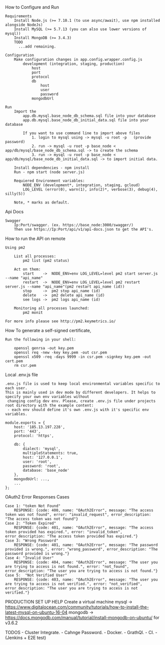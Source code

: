 How to Configure and Run

    Requirements
        Install Node.js (>= 7.10.1 (to use async/await), use npm installed alongside NodeJs)
        Install MySQL (>= 5.7.13 (you can also use lower versions of mysql))
        Install MongoDB (>= 3.4.3)
        TODO
          ...add remaining.
        
    Configuration
        Make configuration changes in app.config.wrapper.config.js
            development (integration, staging, production)
                host
                port
                protocol
                db
                    host
                    user
                    password
                mongodbUrl
        
    Run
        Import the 
            app.db.mysql.base_node_db_schema.sql file into your database
            app.db.mysql.base_node_db_initial_data.sql file into your database
            
            If you want to use command line to import above files 
                1. login to mysql using -> mysql -u root -p   (provide password)
                2. run -> mysql -u root -p base_node < app/db/mysql/base_node_db_schema.sql -> to create the schema
                3. run -> mysql -u root -p base_node < app/db/mysql/base_node_db_initial_data.sql -> to import initial data.
        
        Install dependencies - npm install
        Run - npm start (node server.js)
        
        Requiered Environment variables: 
            NODE_ENV (development*, integration, staging, gcloud)
            LOG_LEVEL (error(0), warn(1), info(2)*, verbose(3), debug(4), silly(5))
        
        Note, * marks as default.


Api Docs
        
    Swagger
        Ip:Port/swagger. (ex. https://base_node:3000/swagger/)
        Then use https://Ip:Port/api/v1/api-docs.json to get the API's.

How to run the API on remote

    Using pm2
        
        List all processes:
            pm2 list (pm2 status)
            
        Act on them:    
            start    ->  NODE_ENV=env LOG_LEVEL=level pm2 start server.js --name "api_name"
            restart  ->  NODE_ENV=env LOG_LEVEL=level pm2 restart server.js --name "api_name"(pm2 restart api_name (id))
            stop     ->  pm2 stop api_name (id)
            delete   ->  pm2 delete api_name (id)
            see logs ->  pm2 logs api_name (id)
            
        Monitoring all processes launched:
            pm2 monit
            
    For more info please see http://pm2.keymetrics.io/

How To generate a self-signed certificate,

    Run the following in your shell:

        openssl genrsa -out key.pem
        openssl req -new -key key.pem -out csr.pem
        openssl x509 -req -days 9999 -in csr.pem -signkey key.pem -out cert.pem
        rm csr.pem

Local .env.js file

    .env.js file is used to keep local environmental variables specific to each user.
    This is mainly used in dev mode by different developers. It helps to specify your own env variables without 
     changing config dev env. Please, create .env.js file under projects root directory with the example content:
     - each env should define it's own .env.js with it's specific env variables.

    module.exports = {
        host: '185.13.197.228',
        port: '443',
        protocol: 'https',

        db: {
            dialect: 'mysql',
            multipleStatements: true,
            host: '127.0.0.1',
            user: 'root',
            password: 'root',
            database: 'base_node'
        },
        mongodbUrl: ...,
        ...
    };    

OAuth2 Error Responses Cases

    Case 1: "token Not Found"
        RESPONSE: {code: 400, name: "OAuth2Error", message: "The access token was not found", error: "invalid_request", error_description: "The access token was not found"}
    Case 2: "Token Expired"
        RESPONSE: {code: 401, name: "OAuth2Error", message: "The access token provided has expired.", error: "invalid_token", error_description: "The access token provided has expired."}
    Case 3: "Wrong Password"
        RESPONSE: {code: 401, name: "OAuth2Error", message: "The password provided is wrong.", error: "wrong_password", error_description: "The password provided is wrong."}
    Case 4: "Invalid User"
        RESPONSE: {code: 404, name: "OAuth2Error", message: "The user you are trying to access is not found.", error: "not_found", error_description: "The user you are trying to access is not found."}
    Case 5:  "Not Verified User"
        RESPONSE: {code: 403, name: "OAuth2Error", message: "The user you are trying to access is not verified.", error: "not_verified", error_description: "The user you are trying to access is not verified."}
        
        
PRODUCTION SET UP HELP
    Create a virtual machine
    mysql -> https://www.digitalocean.com/community/tutorials/how-to-install-the-latest-mysql-on-ubuntu-16-04
    mongodb -> https://docs.mongodb.com/manual/tutorial/install-mongodb-on-ubuntu/              for v3.6.2
            
     
        
TODOS
     - Cluster  Integrate.
     - Cahnge Password.
     - Docker.
     - GrathQl.
     - CI. - (Jenkins + E2E test)